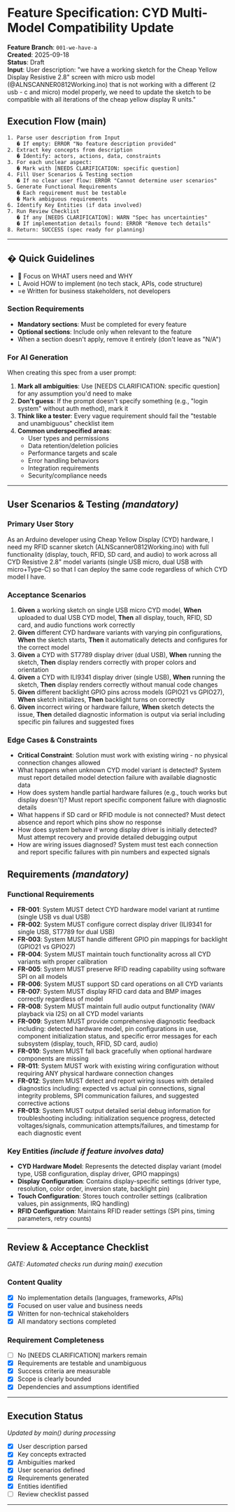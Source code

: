 # Feature Specification: CYD Multi-Model Compatibility Update

**Feature Branch**: `001-we-have-a`  
**Created**: 2025-09-18  
**Status**: Draft  
**Input**: User description: "we have a working sketch for the Cheap Yellow Display Resistive 2.8\" screen with micro usb model (@ALNSCANNER0812Working.ino) that is not working with a different (2 usb - c and micro) model properly, we need to update the sketch to be compatible with all iterations of the cheap yellow display R units."

## Execution Flow (main)
```
1. Parse user description from Input
   � If empty: ERROR "No feature description provided"
2. Extract key concepts from description
   � Identify: actors, actions, data, constraints
3. For each unclear aspect:
   � Mark with [NEEDS CLARIFICATION: specific question]
4. Fill User Scenarios & Testing section
   � If no clear user flow: ERROR "Cannot determine user scenarios"
5. Generate Functional Requirements
   � Each requirement must be testable
   � Mark ambiguous requirements
6. Identify Key Entities (if data involved)
7. Run Review Checklist
   � If any [NEEDS CLARIFICATION]: WARN "Spec has uncertainties"
   � If implementation details found: ERROR "Remove tech details"
8. Return: SUCCESS (spec ready for planning)
```

---

## � Quick Guidelines
-  Focus on WHAT users need and WHY
- L Avoid HOW to implement (no tech stack, APIs, code structure)
- =e Written for business stakeholders, not developers

### Section Requirements
- **Mandatory sections**: Must be completed for every feature
- **Optional sections**: Include only when relevant to the feature
- When a section doesn't apply, remove it entirely (don't leave as "N/A")

### For AI Generation
When creating this spec from a user prompt:
1. **Mark all ambiguities**: Use [NEEDS CLARIFICATION: specific question] for any assumption you'd need to make
2. **Don't guess**: If the prompt doesn't specify something (e.g., "login system" without auth method), mark it
3. **Think like a tester**: Every vague requirement should fail the "testable and unambiguous" checklist item
4. **Common underspecified areas**:
   - User types and permissions
   - Data retention/deletion policies  
   - Performance targets and scale
   - Error handling behaviors
   - Integration requirements
   - Security/compliance needs

---

## User Scenarios & Testing *(mandatory)*

### Primary User Story
As an Arduino developer using Cheap Yellow Display (CYD) hardware, I need my RFID scanner sketch (ALNScanner0812Working.ino) with full functionality (display, touch, RFID, SD card, and audio) to work across all CYD Resistive 2.8" model variants (single USB micro, dual USB with micro+Type-C) so that I can deploy the same code regardless of which CYD model I have.

### Acceptance Scenarios
1. **Given** a working sketch on single USB micro CYD model, **When** uploaded to dual USB CYD model, **Then** all display, touch, RFID, SD card, and audio functions work correctly
2. **Given** different CYD hardware variants with varying pin configurations, **When** the sketch starts, **Then** it automatically detects and configures for the correct model
3. **Given** a CYD with ST7789 display driver (dual USB), **When** running the sketch, **Then** display renders correctly with proper colors and orientation
4. **Given** a CYD with ILI9341 display driver (single USB), **When** running the sketch, **Then** display renders correctly without manual code changes
5. **Given** different backlight GPIO pins across models (GPIO21 vs GPIO27), **When** sketch initializes, **Then** backlight turns on correctly
6. **Given** incorrect wiring or hardware failure, **When** sketch detects the issue, **Then** detailed diagnostic information is output via serial including specific pin failures and suggested fixes

### Edge Cases & Constraints
- **Critical Constraint**: Solution must work with existing wiring - no physical connection changes allowed
- What happens when unknown CYD model variant is detected? System must report detailed model detection failure with available diagnostic data
- How does system handle partial hardware failures (e.g., touch works but display doesn't)? Must report specific component failure with diagnostic details
- What happens if SD card or RFID module is not connected? Must detect absence and report which pins show no response
- How does system behave if wrong display driver is initially detected? Must attempt recovery and provide detailed debugging output
- How are wiring issues diagnosed? System must test each connection and report specific failures with pin numbers and expected signals

## Requirements *(mandatory)*

### Functional Requirements
- **FR-001**: System MUST detect CYD hardware model variant at runtime (single USB vs dual USB)
- **FR-002**: System MUST configure correct display driver (ILI9341 for single USB, ST7789 for dual USB)
- **FR-003**: System MUST handle different GPIO pin mappings for backlight (GPIO21 vs GPIO27)
- **FR-004**: System MUST maintain touch functionality across all CYD variants with proper calibration
- **FR-005**: System MUST preserve RFID reading capability using software SPI on all models
- **FR-006**: System MUST support SD card operations on all CYD variants
- **FR-007**: System MUST display RFID card data and BMP images correctly regardless of model
- **FR-008**: System MUST maintain full audio output functionality (WAV playback via I2S) on all CYD model variants
- **FR-009**: System MUST provide comprehensive diagnostic feedback including: detected hardware model, pin configurations in use, component initialization status, and specific error messages for each subsystem (display, touch, RFID, SD card, audio)
- **FR-010**: System MUST fall back gracefully when optional hardware components are missing
- **FR-011**: System MUST work with existing wiring configuration without requiring ANY physical hardware connection changes
- **FR-012**: System MUST detect and report wiring issues with detailed diagnostics including: expected vs actual pin connections, signal integrity problems, SPI communication failures, and suggested corrective actions
- **FR-013**: System MUST output detailed serial debug information for troubleshooting including: initialization sequence progress, detected voltages/signals, communication attempts/failures, and timestamp for each diagnostic event

### Key Entities *(include if feature involves data)*
- **CYD Hardware Model**: Represents the detected display variant (model type, USB configuration, display driver, GPIO mappings)
- **Display Configuration**: Contains display-specific settings (driver type, resolution, color order, inversion state, backlight pin)
- **Touch Configuration**: Stores touch controller settings (calibration values, pin assignments, IRQ handling)
- **RFID Configuration**: Maintains RFID reader settings (SPI pins, timing parameters, retry counts)

---

## Review & Acceptance Checklist
*GATE: Automated checks run during main() execution*

### Content Quality
- [x] No implementation details (languages, frameworks, APIs)
- [x] Focused on user value and business needs
- [x] Written for non-technical stakeholders
- [x] All mandatory sections completed

### Requirement Completeness
- [ ] No [NEEDS CLARIFICATION] markers remain
- [x] Requirements are testable and unambiguous  
- [x] Success criteria are measurable
- [x] Scope is clearly bounded
- [x] Dependencies and assumptions identified

---

## Execution Status
*Updated by main() during processing*

- [x] User description parsed
- [x] Key concepts extracted
- [x] Ambiguities marked
- [x] User scenarios defined
- [x] Requirements generated
- [x] Entities identified
- [ ] Review checklist passed

---